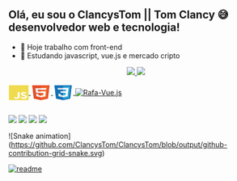 ## Olá, eu sou o ClancysTom || Tom Clancy 😅 desenvolvedor web e tecnologia!

- 🔭 Hoje trabalho com front-end
- 🌱 Estudando javascript, vue.js e mercado cripto

<div align="center">
  <a href="https://github.com/ClancysTom">
  <img height="180em" src="https://github-readme-stats.vercel.app/api?username=ClancysTom&show_icons=true&theme=dracula&include_all_commits=true&count_private=true"/>
  <img height="180em" src="https://github-readme-stats.vercel.app/api/top-langs/?username=ClancysTom&layout=compact&langs_count=7&theme=dracula"/>
</div>
<div style="display: inline_block"><br>
  <img align="center" alt="Rafa-Js" height="30" width="40" src="https://raw.githubusercontent.com/devicons/devicon/master/icons/javascript/javascript-plain.svg">
  <img align="center" alt="Rafa-HTML" height="30" width="40" src="https://raw.githubusercontent.com/devicons/devicon/master/icons/html5/html5-original.svg">
  <img align="center" alt="Rafa-CSS" height="30" width="40" src="https://raw.githubusercontent.com/devicons/devicon/master/icons/css3/css3-original.svg">
  <img align="center" alt="Rafa-Vue.js" height="33" width="33" src="https://img.shields.io/badge/Vue.js-35495E?style=for-the-badge&logo=vue.js&logoColor=4FC08D.svg">
</div>
  
##

<div> 
  <a href="https://www.instagram.com/tomclancyfrontend/" target="_blank"><img src="https://img.shields.io/badge/-Instagram-%23E4405F?style=for-the-badge&logo=instagram&logoColor=white" target="_blank"></a>
  <a href = "mailto:tomclancyfrontend@gmail.com"><img src="https://img.shields.io/badge/-Gmail-%23333?style=for-the-badge&logo=gmail&logoColor=white" target="_blank"></a>
  <a href ="https://www.bit.ly/TomClancy-Frontend-Developer"><img src="https://img.shields.io/badge/WhatsApp-25D366?style=for-the-badge&logo=whatsapp&logoColor=white" target"_blank"></a> 
  <a href ="https://www.linkedin.com/in/tomclancy-frontend-developer" target="_blank"><img src="https://img.shields.io/badge/LinkedIn-0077B5?style=for-the-badge&logo=linkedin&logoColor=white" target"_blank"></a>
</div>
  
![Snake animation] (https://github.com/ClancysTom/ClancysTom/blob/output/github-contribution-grid-snake.svg)

[![readme](https://github-readme-stats.vercel.app/api/pin/?username=ClancysTom&repo=ClancysTom&theme=react)](https://github.com/ClancysTom/ClancysTom)






















